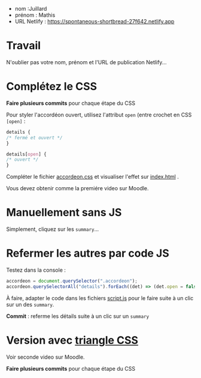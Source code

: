 - nom :Juillard     
- prénom : Mathis
- URL Netlify : https://spontaneous-shortbread-27f642.netlify.app

# Travail

N'oublier pas votre nom, prénom et l'URL de publication Netlify...

# Complétez le CSS

**Faire plusieurs commits** pour chaque étape du CSS

Pour styler l'accordéon ouvert, utilisez l'attribut `open` (entre crochet en CSS `[open]` :

```css
details {
/* fermé et ouvert */
}

details[open] {
/* ouvert */
}
```

Compléter le fichier [accordeon.css](/src/css/components/accordeon.css) et visualiser l'effet sur [index.html](/index.html) .

Vous devez obtenir comme la premiére video sur Moodle.

# Manuellement sans JS

Simplement, cliquez sur les `summary`...

# Refermer les autres par code JS

Testez dans la console :

```js
accordeon = document.querySelector(".accordeon");
accordeon.querySelectorAll("details").forEach((det) => (det.open = false));
```

À faire, adapter le code dans les fichiers [script.js](/src/js/script.js) pour le faire suite à un clic sur un des `summary`.

**Commit** : referme les détails suite à un clic sur un `summary`

# Version avec [triangle CSS](https://css-tricks.com/snippets/css/css-triangle/)

Voir seconde video sur Moodle.

**Faire plusieurs commits** pour chaque étape du CSS
